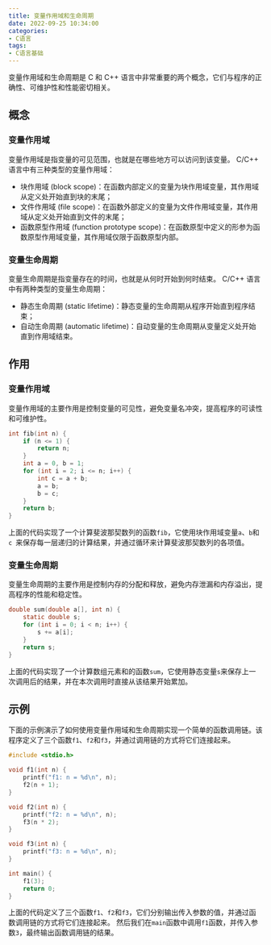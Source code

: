 ```yaml
---
title: 变量作用域和生命周期
date: 2022-09-25 10:34:00
categories:
- C语言
tags:
- C语言基础
---
```


变量作用域和生命周期是 C 和 C++ 语言中非常重要的两个概念，它们与程序的正确性、可维护性和性能密切相关。

## 概念

### 变量作用域

变量作用域是指变量的可见范围，也就是在哪些地方可以访问到该变量。
C/C++ 语言中有三种类型的变量作用域：

- 块作用域 (block scope)：在函数内部定义的变量为块作用域变量，其作用域从定义处开始直到块的末尾；
- 文件作用域 (file scope)：在函数外部定义的变量为文件作用域变量，其作用域从定义处开始直到文件的末尾；
- 函数原型作用域 (function prototype scope)：在函数原型中定义的形参为函数原型作用域变量，其作用域仅限于函数原型内部。

### 变量生命周期

变量生命周期是指变量存在的时间，也就是从何时开始到何时结束。
C/C++ 语言中有两种类型的变量生命周期：

- 静态生命周期 (static lifetime)：静态变量的生命周期从程序开始直到程序结束；
- 自动生命周期 (automatic lifetime)：自动变量的生命周期从变量定义处开始直到作用域结束。

## 作用

### 变量作用域

变量作用域的主要作用是控制变量的可见性，避免变量名冲突，提高程序的可读性和可维护性。

```c
int fib(int n) {
    if (n <= 1) {
        return n;
    }
    int a = 0, b = 1;
    for (int i = 2; i <= n; i++) {
        int c = a + b;
        a = b;
        b = c;
    }
    return b;
}
```

上面的代码实现了一个计算斐波那契数列的函数`fib`，它使用块作用域变量`a`、`b`和`c `来保存每一层递归的计算结果，并通过循环来计算斐波那契数列的各项值。

### 变量生命周期

变量生命周期的主要作用是控制内存的分配和释放，避免内存泄漏和内存溢出，提高程序的性能和稳定性。

```c
double sum(double a[], int n) {
    static double s;
    for (int i = 0; i < n; i++) {
        s += a[i];
    }
    return s;
}
```

上面的代码实现了一个计算数组元素和的函数`sum`，它使用静态变量`s`来保存上一次调用后的结果，并在本次调用时直接从该结果开始累加。

## 示例

下面的示例演示了如何使用变量作用域和生命周期实现一个简单的函数调用链。该程序定义了三个函数`f1`、`f2`和`f3`，并通过调用链的方式将它们连接起来。

```c
#include <stdio.h>

void f1(int n) {
    printf("f1: n = %d\n", n);
    f2(n + 1);
}

void f2(int n) {
    printf("f2: n = %d\n", n);
    f3(n * 2);
}

void f3(int n) {
    printf("f3: n = %d\n", n);
}

int main() {
    f1(3);
    return 0;
}
```

上面的代码定义了三个函数`f1`、`f2`和`f3`，它们分别输出传入参数的值，并通过函数调用链的方式将它们连接起来。
然后我们在`main`函数中调用`f1`函数，并传入参数`3`，最终输出函数调用链的结果。